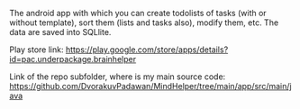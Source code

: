 The android app with which you can create todolists of tasks (with or without template), sort them (lists and tasks also), modify them, etc. The data are saved into SQLlite.

Play store link:
https://play.google.com/store/apps/details?id=pac.underpackage.brainhelper

Link of the repo subfolder, where is my main source code:
https://github.com/DvorakuvPadawan/MindHelper/tree/main/app/src/main/java
